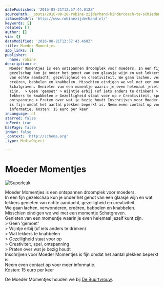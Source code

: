 ```yaml
---
datePublished: '2016-08-21T12:57:44.012Z'
sourcePath: _posts/2016-08-20-robine-zijderhand-kindercoach-te-schiedam.md
isBasedOnUrl: 'http://www.robinezijderhand.nl/'
keywords: []
related: []
author: []
via: {}
dateModified: '2016-08-21T12:57:43.468Z'
title: Moeder Momentjes
app_links: []
publisher:
  name: robine
description: >-
  Moeder Momentjes is een ontspannen droomplek voor moeders. In een fijn
  gezelschap kun je onder het genot van een glaasje wijn en wat lekkers genieten
  van echte aandacht, gezelligheid en creativiteit. We gaan lachen, verwonderen,
  creëren, babbelen en knabbelen. Misschien eindigen we wel met een momentje
  Schatgraven. Genieten van een momentje waarin je even helemaal jezelf kunt
  zijn.  > Geen 'gemoet' > Wijntje erbij (of iets anders te drinken) > Wat
  lekkers te knabbelen > Gezelligheid staat voor op > Creativiteit, spel,
  ontspanning > Praten over wat je bezig houdt Inschrijven voor Moeder Momentjes
  is fijn omdat het aantal plekken beperkt is. Neem even contact op voor meer
  informatie. Kosten: 15 euro per keer
inLanguage: nl
starred: false
inFeed: true
hasPage: false
inNav: false
_context: 'http://schema.org'
_type: MediaObject

---
```

# Moeder Momentjes
![Superleuk](https://the-grid-user-content.s3-us-west-2.amazonaws.com/9f760ec0-6025-426f-a018-6d0bcee485d0.jpg)

Moeder Momentjes is een ontspannen droomplek voor moeders.  
In een fijn gezelschap kun je onder het genot van een glaasje wijn en wat lekkers genieten van echte aandacht, gezelligheid en creativiteit.  
We gaan lachen, verwonderen, creëren, babbelen en knabbelen.  
Misschien eindigen we wel met een momentje Schatgraven.  
Genieten van een momentje waarin je even helemaal jezelf kunt zijn.   
\> Geen 'gemoet'  
\> Wijntje erbij (of iets anders te drinken)  
\> Wat lekkers te knabbelen  
\> Gezelligheid staat voor op  
\> Creativiteit, spel, ontspanning  
\> Praten over wat je bezig houdt  
Inschrijven voor Moeder Momentjes is fijn omdat het aantal plekken beperkt is.  
Neem even contact op voor meer informatie.  
Kosten: 15 euro per keer

De Moeder Momentjes houden we bij [De Buurtvrouw][0].

[0]: http://www.buurt-vrouw.nl/